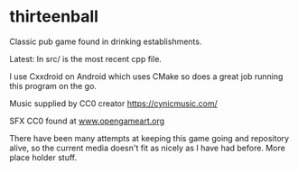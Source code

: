 # thirteenball
Classic pub game found in drinking establishments.

Latest:
In src/ is the most recent cpp file.

I use Cxxdroid on Android which uses CMake so does a great job running this program on the go.

Music supplied by CC0 creator https://cynicmusic.com/

SFX CC0 found at
www.opengameart.org

There have been many attempts at keeping this game going and repository alive, so the current media doesn't fit as nicely as I have had before. More place holder stuff.
